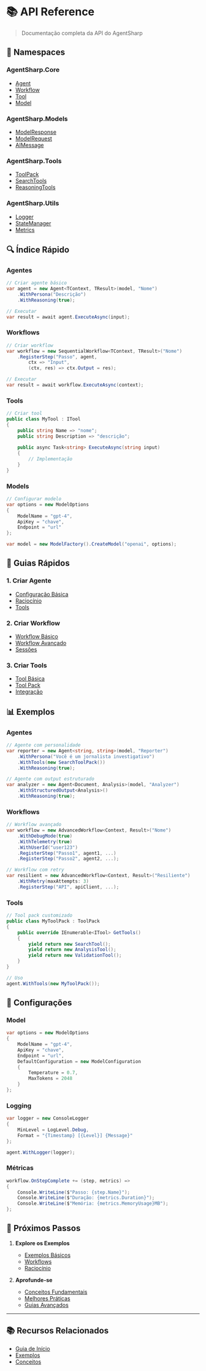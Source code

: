 # 📚 API Reference

> Documentação completa da API do AgentSharp

## 🧩 Namespaces

### AgentSharp.Core
- [Agent](core/agent.md)
- [Workflow](core/workflow.md)
- [Tool](core/tool.md)
- [Model](core/model.md)

### AgentSharp.Models
- [ModelResponse](models/model-response.md)
- [ModelRequest](models/model-request.md)
- [AIMessage](models/ai-message.md)

### AgentSharp.Tools
- [ToolPack](tools/tool-pack.md)
- [SearchTools](tools/search-tools.md)
- [ReasoningTools](tools/reasoning-tools.md)

### AgentSharp.Utils
- [Logger](utils/logger.md)
- [StateManager](utils/state-manager.md)
- [Metrics](utils/metrics.md)

## 🔍 Índice Rápido

### Agentes
```csharp
// Criar agente básico
var agent = new Agent<TContext, TResult>(model, "Nome")
    .WithPersona("Descrição")
    .WithReasoning(true);

// Executar
var result = await agent.ExecuteAsync(input);
```

### Workflows
```csharp
// Criar workflow
var workflow = new SequentialWorkflow<TContext, TResult>("Nome")
    .RegisterStep("Passo", agent,
        ctx => "Input",
        (ctx, res) => ctx.Output = res);

// Executar
var result = await workflow.ExecuteAsync(context);
```

### Tools
```csharp
// Criar tool
public class MyTool : ITool
{
    public string Name => "nome";
    public string Description => "descrição";
    
    public async Task<string> ExecuteAsync(string input)
    {
        // Implementação
    }
}
```

### Models
```csharp
// Configurar modelo
var options = new ModelOptions
{
    ModelName = "gpt-4",
    ApiKey = "chave",
    Endpoint = "url"
};

var model = new ModelFactory().CreateModel("openai", options);
```

## 🎯 Guias Rápidos

### 1. Criar Agente
- [Configuração Básica](guides/agent-basic.md)
- [Raciocínio](guides/agent-reasoning.md)
- [Tools](guides/agent-tools.md)

### 2. Criar Workflow
- [Workflow Básico](guides/workflow-basic.md)
- [Workflow Avançado](guides/workflow-advanced.md)
- [Sessões](guides/workflow-sessions.md)

### 3. Criar Tools
- [Tool Básica](guides/tool-basic.md)
- [Tool Pack](guides/tool-pack.md)
- [Integração](guides/tool-integration.md)

## 📊 Exemplos

### Agentes
```csharp
// Agente com personalidade
var reporter = new Agent<string, string>(model, "Reporter")
    .WithPersona("Você é um jornalista investigativo")
    .WithTools(new SearchToolPack())
    .WithReasoning(true);

// Agente com output estruturado
var analyzer = new Agent<Document, Analysis>(model, "Analyzer")
    .WithStructuredOutput<Analysis>()
    .WithReasoning(true);
```

### Workflows
```csharp
// Workflow avançado
var workflow = new AdvancedWorkflow<Context, Result>("Nome")
    .WithDebugMode(true)
    .WithTelemetry(true)
    .WithUserId("user123")
    .RegisterStep("Passo1", agent1, ...)
    .RegisterStep("Passo2", agent2, ...);

// Workflow com retry
var resilient = new AdvancedWorkflow<Context, Result>("Resiliente")
    .WithRetry(maxAttempts: 3)
    .RegisterStep("API", apiClient, ...);
```

### Tools
```csharp
// Tool pack customizado
public class MyToolPack : ToolPack
{
    public override IEnumerable<ITool> GetTools()
    {
        yield return new SearchTool();
        yield return new AnalysisTool();
        yield return new ValidationTool();
    }
}

// Uso
agent.WithTools(new MyToolPack());
```

## 🔧 Configurações

### Model
```csharp
var options = new ModelOptions
{
    ModelName = "gpt-4",
    ApiKey = "chave",
    Endpoint = "url",
    DefaultConfiguration = new ModelConfiguration
    {
        Temperature = 0.7,
        MaxTokens = 2048
    }
};
```

### Logging
```csharp
var logger = new ConsoleLogger
{
    MinLevel = LogLevel.Debug,
    Format = "{Timestamp} [{Level}] {Message}"
};

agent.WithLogger(logger);
```

### Métricas
```csharp
workflow.OnStepComplete += (step, metrics) =>
{
    Console.WriteLine($"Passo: {step.Name}");
    Console.WriteLine($"Duração: {metrics.Duration}");
    Console.WriteLine($"Memória: {metrics.MemoryUsage}MB");
};
```

## 🎯 Próximos Passos

1. **Explore os Exemplos**
   - [Exemplos Básicos](../examples.md)
   - [Workflows](../workflows.md)
   - [Raciocínio](../reasoning.md)

2. **Aprofunde-se**
   - [Conceitos Fundamentais](../core-concepts.md)
   - [Melhores Práticas](../best-practices.md)
   - [Guias Avançados](../advanced.md)

---

## 📚 Recursos Relacionados

- [Guia de Início](../getting-started.md)
- [Exemplos](../examples.md)
- [Conceitos](../core-concepts.md) 